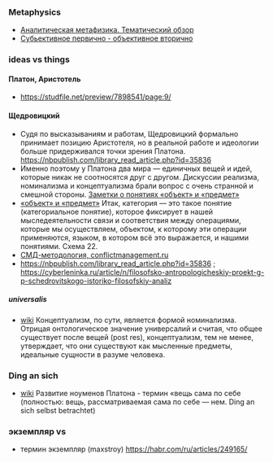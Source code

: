 ### Metaphysics
- [Аналитическая метафизика. Тематический обзор](https://deep-econom.livejournal.com/1055099.html)
- [Субьективное первично - объективное вторично](https://habr.com/ru/articles/940054/)

### ideas vs things
#### Платон, Аристотель
- https://studfile.net/preview/7898541/page:9/

#### Щедровицкий
- Судя по высказываниям и работам, Щедровицкий формально принимает позицию Аристотеля, но в реальной работе и идеологии больше придерживался точки зрения Платона.  https://nbpublish.com/library_read_article.php?id=35836
- Именно поэтому у Платона два мира — единичных вещей и идей, которые никак не соотносятся друг с другом. Дискуссии реализма, номинализма и концептуализма брали вопрос с очень странной и смешной стороны. [Заметки о понятиях «объект» и «предмет»](https://www.fondgp.ru/publications/%D0%B7%D0%B0%D0%BC%D0%B5%D1%82%D0%BA%D0%B8-%D0%BE-%D0%BF%D0%BE%D0%BD%D1%8F%D1%82%D0%B8%D1%8F%D1%85-%D0%BE%D0%B1%D1%8A%D0%B5%D0%BA%D1%82-%D0%B8-%D0%BF%D1%80%D0%B5%D0%B4%D0%BC%D0%B5/) 
- [«объект» и «предмет»](https://gtmarket.ru/library/basis/3344/3357#t99)  Итак, категория — это такое понятие (категориальное понятие), которое фиксирует в нашей мыследеятельности связи и соответствия между операциями, которые мы осуществляем, объектом, к которому эти операции применяются, языком, в котором всё это выражается, и нашими понятиями. Схема 22.
- [СМД-методология, conflictmanagement.ru](https://conflictmanagement.ru/g-p-shhedrovitskiy-perspektivyi-i-programmyi-razvitiya-smd-metodologii/)
- https://nbpublish.com/library_read_article.php?id=35836 ; https://cyberleninka.ru/article/n/filosofsko-antropologicheskiy-proekt-g-p-schedrovitskogo-istoriko-filosofskiy-analiz
#####  universalis 
- [wiki](https://ru.wikipedia.org/wiki/%D0%A3%D0%BD%D0%B8%D0%B2%D0%B5%D1%80%D1%81%D0%B0%D0%BB%D0%B8%D1%8F) Концептуализм, по сути, является формой номинализма. Отрицая онтологическое значение универсалий и считая, что общее существует после вещей (post res), концептуализм, тем не менее, утверждает, что они существуют как мысленные предметы, идеальные сущности в разуме человека.
  
###  Ding an sich
-  [wiki](https://ru.wikipedia.org/wiki/%D0%92%D0%B5%D1%89%D1%8C_%D0%B2_%D1%81%D0%B5%D0%B1%D0%B5) Развитие ноуменов Платона - термин «вещь сама по себе (полностью: вещь, рассматриваемая сама по себе — нем. Ding an sich selbst betrachtet)

### экземпляр vs 
- термин экземпляр (maxstroy) https://habr.com/ru/articles/249165/

